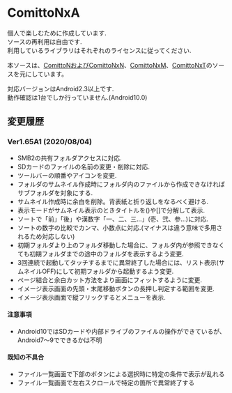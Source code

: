 # ComittoNxA

個人で楽しむために作成しています.  
ソースの再利用は自由です.  
利用しているライブラリはそれぞれのライセンスに従ってください.  

本ソースは、[ComittoNおよびComittoNxN](https://drive.google.com/drive/mobile/folders/0Bzx6UxEo3Pg0SXNIQVdRVnVqemM?usp=drive_open)、[ComittoNxM](https://www.axfc.net/u/3792235)、[ComittoNxT](https://www.axfc.net/u/3978158)のソースを元にしています。

対応バージョンはAndroid2.3以上です.  
動作確認は1台でしか行っていません.(Android10.0)  

## 変更履歴

### Ver1.65A1 (2020/08/04)

  - SMB2の共有フォルダアクセスに対応.
  - SDカードのファイルの名前の変更・削除に対応.
  - ツールバーの順番やアイコンを変更.
  - フォルダのサムネイル作成時にフォルダ内のファイルから作成できなければサブフォルダを対象にする.
  - サムネイル作成時に余白を削除。背表紙と折り返しをなるべく避ける.
  - 表示モードがサムネイル表示のときタイトルを()や[]で分解して表示.
  - ソートで「前」「後」や漢数字「一、二、三…」(壱、弐、参…)に対応.
  - ソートの数字の比較でカンマ、小数点に対応.(マイナスは違う意味で多用されるため対応しない)
  - 初期フォルダより上のフォルダ移動した場合に、フォルダ内が参照できなくても初期フォルダまでの途中のフォルダを表示するよう変更.
  - 3回連続で起動してタッチするまでに異常終了した場合には、リスト表示(サムネイルOFF)にして初期フォルダから起動するよう変更.
  - ページ結合と余白カット方法をより画面にフィットするように変更.
  - イメージ表示画面の先頭・末尾移動ボタンの長押し判定する範囲を変更.
  - イメージ表示画面で縦フリックするとメニューを表示.

#### 注意事項

  - Android10ではSDカードや内部ドライブのファイルの操作ができているが、Android7～9でできるかは不明

#### 既知の不具合

  - ファイル一覧画面で下部のボタンによる選択時に特定の条件で表示が乱れる
  - ファイル一覧画面で左右スクロールで特定の箇所で異常終了する
